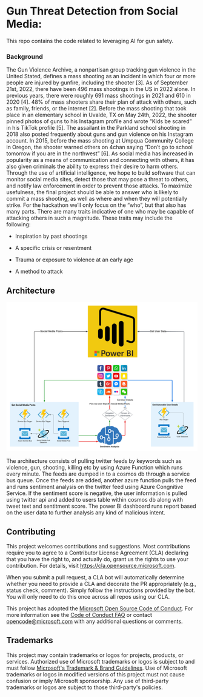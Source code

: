 # Gun Threat Detection from Social Media: 

This repo contains the code related to leveraging AI for gun safety. 

### Background 

The Gun Violence Archive, a nonpartisan group tracking gun violence in the United Stated, defines a mass shooting as an incident in which four or more people are injured by gunfire, including the shooter [3]. As of September 21st, 2022, there have been 496 mass shootings in the US in 2022 alone. In previous years, there were roughly 691 mass shootings in 2021 and 610 in 2020 [4]. 48% of mass shooters share their plan of attack with others, such as family, friends, or the internet [2]. Before the mass shooting that took place in an elementary school in Uvalde, TX on May 24th, 2022, the shooter pinned photos of guns to his Instagram profile and wrote “Kids be scared” in his TikTok profile [5]. The assailant in the Parkland school shooting in 2018 also posted frequently about guns and gun violence on his Instagram account. In 2015, before the mass shooting at Umpqua Community College in Oregon, the shooter warned others on 4chan saying “Don’t go to school tomorrow if you are in the northwest” [6]. As social media has increased in popularity as a means of communication and connecting with others, it has also given criminals the ability to express their desire to harm others. Through the use of artificial intelligence, we hope to build software that can monitor social media sites, detect those that may pose a threat to others, and notify law enforcement in order to prevent those attacks. 
To maximize usefulness, the final project should be able to answer who is likely to commit a mass shooting, as well as where and when they will potentially strike. For the hackathon we’ll only focus on the “who”, but that also has many parts. There are many traits indicative of one who may be capable of attacking others in such a magnitude. These traits may include the following: 

- Inspiration by past shootings 

- A specific crisis or resentment 

- Trauma or exposure to violence at an early age 

- A method to attack 

## Architecture

![Architecture](assets/Architecture.png)

The architecture consists of pulling twitter feeds by keywords such as violence, gun, shooting, killing etc by using Azure Function which runs every minute. The feeds are dumped in to a cosmos db through a service bus queue. Once the feeds are added, another azure
function pulls the feed and runs sentiment analysis on the twitter feed using Azure Congnitive Service. If the sentiment score is negative, the user information is pulled using twitter api and added to users table within cosmos db along with tweet text and sentitment score.
The power BI dashboard runs report based on the user data to further analysis any kind of malicious intent.

## Contributing

This project welcomes contributions and suggestions.  Most contributions require you to agree to a
Contributor License Agreement (CLA) declaring that you have the right to, and actually do, grant us
the rights to use your contribution. For details, visit https://cla.opensource.microsoft.com.

When you submit a pull request, a CLA bot will automatically determine whether you need to provide
a CLA and decorate the PR appropriately (e.g., status check, comment). Simply follow the instructions
provided by the bot. You will only need to do this once across all repos using our CLA.

This project has adopted the [Microsoft Open Source Code of Conduct](https://opensource.microsoft.com/codeofconduct/).
For more information see the [Code of Conduct FAQ](https://opensource.microsoft.com/codeofconduct/faq/) or
contact [opencode@microsoft.com](mailto:opencode@microsoft.com) with any additional questions or comments.

## Trademarks

This project may contain trademarks or logos for projects, products, or services. Authorized use of Microsoft 
trademarks or logos is subject to and must follow 
[Microsoft's Trademark & Brand Guidelines](https://www.microsoft.com/en-us/legal/intellectualproperty/trademarks/usage/general).
Use of Microsoft trademarks or logos in modified versions of this project must not cause confusion or imply Microsoft sponsorship.
Any use of third-party trademarks or logos are subject to those third-party's policies.
